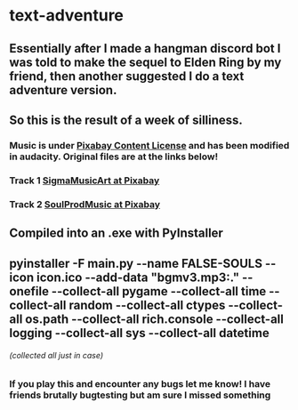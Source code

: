 # text-adventure
## Essentially after I made a hangman discord bot I was told to make the sequel to Elden Ring by my friend, then another suggested I do a text adventure version.

## So this is the result of a week of silliness.

### Music is under [Pixabay Content License](https://pixabay.com/service/license-summary/) and has been modified in audacity. Original files are at the links below!
### Track 1 [SigmaMusicArt at Pixabay](https://pixabay.com/music/modern-classical-sad-background-history-documentary-music-368176/)
### Track 2 [SoulProdMusic at Pixabay](https://pixabay.com/music/modern-classical-sad-moment-sad-and-melancholy-piano-background-music-124488/)



## Compiled into an .exe with PyInstaller
## pyinstaller -F  main.py --name FALSE-SOULS --icon icon.ico --add-data "bgmv3.mp3:." --onefile --collect-all pygame --collect-all time --collect-all random --collect-all ctypes --collect-all os.path --collect-all rich.console --collect-all logging --collect-all sys --collect-all datetime
###### (collected all just in case)

### If you play this and encounter any bugs let me know! I have friends brutally bugtesting but am sure I missed something
